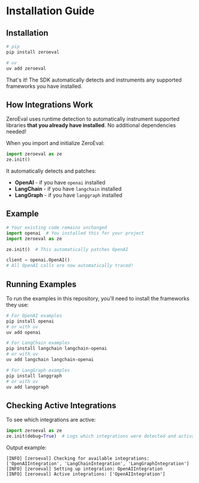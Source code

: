 # Installation Guide

## Installation

```bash
# pip
pip install zeroeval

# uv
uv add zeroeval
```

That's it! The SDK automatically detects and instruments any supported frameworks you have installed.

## How Integrations Work

ZeroEval uses runtime detection to automatically instrument supported libraries **that you already have installed**. No additional dependencies needed!

When you import and initialize ZeroEval:

```python
import zeroeval as ze
ze.init()
```

It automatically detects and patches:

- **OpenAI** - if you have `openai` installed
- **LangChain** - if you have `langchain` installed
- **LangGraph** - if you have `langgraph` installed

## Example

```python
# Your existing code remains unchanged
import openai  # You installed this for your project
import zeroeval as ze

ze.init()  # This automatically patches OpenAI

client = openai.OpenAI()
# All OpenAI calls are now automatically traced!
```

## Running Examples

To run the examples in this repository, you'll need to install the frameworks they use:

```bash
# For OpenAI examples
pip install openai
# or with uv
uv add openai

# For LangChain examples
pip install langchain langchain-openai
# or with uv
uv add langchain langchain-openai

# For LangGraph examples
pip install langgraph
# or with uv
uv add langgraph
```

## Checking Active Integrations

To see which integrations are active:

```python
import zeroeval as ze
ze.init(debug=True)  # Logs which integrations were detected and activated
```

Output example:

```
[INFO] [zeroeval] Checking for available integrations: ['OpenAIIntegration', 'LangChainIntegration', 'LangGraphIntegration']
[INFO] [zeroeval] Setting up integration: OpenAIIntegration
[INFO] [zeroeval] Active integrations: ['OpenAIIntegration']
```
